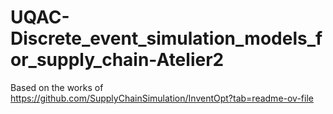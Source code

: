 # UQAC-Discrete_event_simulation_models_for_supply_chain-Atelier2
Based on the works of https://github.com/SupplyChainSimulation/InventOpt?tab=readme-ov-file
